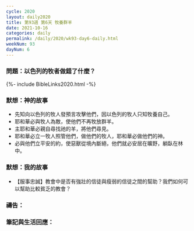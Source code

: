 ```yaml
---
cycle: 2020
layout: daily2020
title: 第93週 第6天 牧養群羊
date: 2021-10-16
categories: daily
permalink: /daily/2020/wk93-day6-daily.html
weekNum: 93
dayNum: 6
---
```


### 問題：以色列的牧者做錯了什麼？

{%- include BibleLinks2020.html -%}

### 默想：神的故事
+ 先知向以色列的牧人發預言攻擊他們，因以色列的牧人只知牧養自己。
+ 耶和華必與牧人為敵，使他們不再牧放群羊。
+ 主耶和華必親自尋找祂的羊，將他們尋見。
+ 耶和華必立一牧人照管他們，做他們的牧人，耶和華必做他們的神。
+ 必與他們立平安的約，使惡獸從境內斷絕，他們就必安居在曠野，躺臥在林中。

### 默想：我的故事
+ 【服事忠誠】教會中是否有強壯的信徒與瘦弱的信徒之間的幫助？我們如何可以幫助比較貧乏的教會？

### 禱告：

### 筆記與生活回應：
